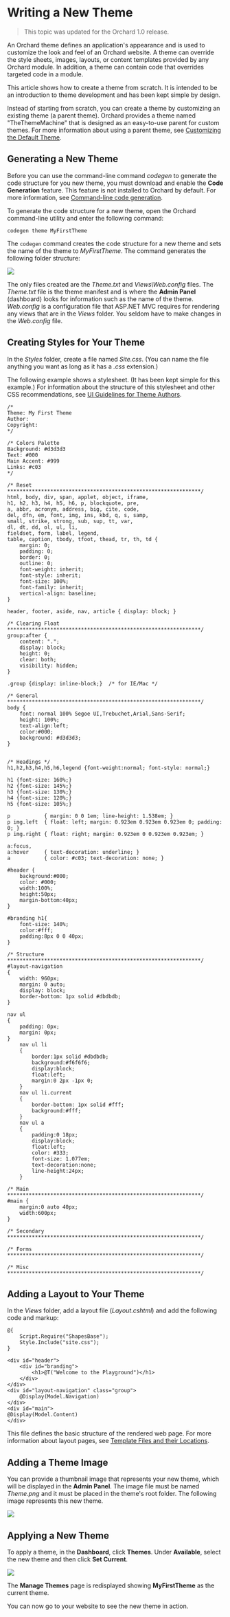 Writing a New Theme
===================
> This topic was updated for the Orchard 1.0 release.

An Orchard theme defines an application's appearance and is used to customize the look and feel of an Orchard website. A theme can override the style sheets, images, layouts, or content templates provided by any Orchard module. In addition, a theme can contain code that overrides targeted code in a module.

This article shows how to create a theme from scratch. It is intended to be an introduction to theme development and has been kept simple by design. 

Instead of starting from scratch, you can create a theme by customizing an existing theme (a parent theme). Orchard provides a theme named "TheThemeMachine" that is designed as an easy-to-use parent for custom themes. For more information about using a parent theme, see [Customizing the Default Theme](Customizing-the-default-theme).
Generating a New Theme
----------------------

Before you can use the command-line command _codegen_ to generate the code structure for you new theme, you must download and enable the **Code Generation** feature. This feature is not installed to Orchard by default. For more information, see [Command-line code generation](Command-line-scaffolding).

To generate the code structure for a new theme, open the Orchard command-line utility and enter the following command:

    
    codegen theme MyFirstTheme 


The `codegen` command creates the code structure for a new theme and sets the name of the theme to _MyFirstTheme_. The command generates the following folder structure:

![](../Upload/screenshots/theme_structure.PNG)

The only files created are the _Theme.txt_ and _Views\Web.config_ files. The _Theme.txt_ file is the theme manifest and is where the **Admin Panel** (dashboard) looks for information such as the name of the theme. _Web.config_ is a configuration file that ASP.NET MVC requires for rendering any views that are in the _Views_ folder. You seldom have to make changes in the _Web.config_ file. 
Creating Styles for Your Theme
------------------------------

In the _Styles_ folder, create a file named _Site.css_. (You can name the file anything you want as long as it has a _.css_ extension.)

The following example shows a stylesheet. (It has been kept simple for this example.) For information about the structure of this stylesheet and other CSS recommendations, see [UI Guidelines for Theme Authors](UI-guidelines-for-theme-authors). 

    
    /*
    Theme: My First Theme
    Author: 
    Copyright: 
    */
    
    /* Colors Palette
    Background: #d3d3d3
    Text: #000
    Main Accent: #999
    Links: #c03
    */
    
    /* Reset
    ***************************************************************/
    html, body, div, span, applet, object, iframe,
    h1, h2, h3, h4, h5, h6, p, blockquote, pre,
    a, abbr, acronym, address, big, cite, code,
    del, dfn, em, font, img, ins, kbd, q, s, samp,
    small, strike, strong, sub, sup, tt, var,
    dl, dt, dd, ol, ul, li,
    fieldset, form, label, legend,
    table, caption, tbody, tfoot, thead, tr, th, td {
        margin: 0;
        padding: 0;
        border: 0;
        outline: 0;
        font-weight: inherit;
        font-style: inherit;
        font-size: 100%;
        font-family: inherit;
        vertical-align: baseline;                                       
    }
     
    header, footer, aside, nav, article { display: block; }
    
    /* Clearing Float
    ***************************************************************/
    group:after {
        content: ".";
        display: block;
        height: 0;
        clear: both;
        visibility: hidden;
    }
                            
    .group {display: inline-block;}  /* for IE/Mac */
    
    /* General
    ***************************************************************/
    body {
        font: normal 100% Segoe UI,Trebuchet,Arial,Sans-Serif;
        height: 100%;
        text-align:left;
        color:#000;
        background: #d3d3d3;
    }
    
    
    /* Headings */
    h1,h2,h3,h4,h5,h6,legend {font-weight:normal; font-style: normal;}
    
    h1 {font-size: 160%;}
    h2 {font-size: 145%;}
    h3 {font-size: 130%;}
    h4 {font-size: 120%;}
    h5 {font-size: 105%;}
    
    p           { margin: 0 0 1em; line-height: 1.538em; }
    p img.left  { float: left; margin: 0.923em 0.923em 0.923em 0; padding: 0; }
    p img.right { float: right; margin: 0.923em 0 0.923em 0.923em; }
        
    a:focus, 
    a:hover     { text-decoration: underline; }
    a           { color: #c03; text-decoration: none; }
    
    #header {
        background:#000;
        color: #000;
        width:100%;
        height:50px;
        margin-bottom:40px;
    }
    
    #branding h1{
        font-size: 140%;
        color:#fff;
        padding:8px 0 0 40px;
    }
       
    /* Structure
    ***************************************************************/
    #layout-navigation 
    {
        width: 960px;
        margin: 0 auto;
        display: block;
        border-bottom: 1px solid #dbdbdb;
    }
                        
    nav ul 
    {
        padding: 0px;
        margin: 0px;
    }
        nav ul li
        {
            border:1px solid #dbdbdb;
            background:#f6f6f6;
            display:block;
            float:left;
            margin:0 2px -1px 0;
        }
        nav ul li.current 
        {
            border-bottom: 1px solid #fff;
            background:#fff;
        }
        nav ul a 
        {
            padding:0 18px;
            display:block;
            float:left;
            color: #333;
            font-size: 1.077em;
            text-decoration:none;
            line-height:24px;
        }
                                                                                                                                                                                
    /* Main
    ***************************************************************/
    #main {
        margin:0 auto 40px;
        width:600px;
    }
    
    /* Secondary
    ***************************************************************/
    
    /* Forms
    ***************************************************************/
    
    /* Misc
    ***************************************************************/
    

Adding a Layout to Your Theme
-----------------------------

In the _Views_ folder, add a layout file (_Layout.cshtml_) and add the following code and markup:

    
    @{
        Script.Require("ShapesBase");
        Style.Include("site.css");
    }
    
    <div id="header">
        <div id="branding">
            <h1>@T("Welcome to the Playground")</h1>
        </div>
    </div>
    <div id="layout-navigation" class="group">
        @Display(Model.Navigation)
    </div>
    <div id="main">
    @Display(Model.Content)
    </div>


This file defines the basic structure of the rendered web page. For more information about layout pages, see [Template Files and their Locations](Template-files-and-their-locations). 
Adding a Theme Image
--------------------

You can provide a thumbnail image that represents your new theme, which will be displayed in the **Admin Panel**. The image file must be named _Theme.png_ and it must be placed in the theme's root folder. The following image represents this new theme.

![](../Upload/screenshots/NewTheme2_thumbnail.png)
Applying a New Theme
--------------------

To apply a theme, in the **Dashboard**, click **Themes**. Under **Available**, select the new theme and then click **Set Current**.

![](../Upload/screenshots_675/themes_newThemeImage_675.png)

The **Manage Themes** page is redisplayed showing **MyFirstTheme** as the current theme.

You can now go to your website to see the new theme in action. 
